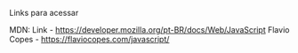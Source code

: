 Links para acessar

MDN: Link - https://developer.mozilla.org/pt-BR/docs/Web/JavaScript
Flavio Copes - https://flaviocopes.com/javascript/
